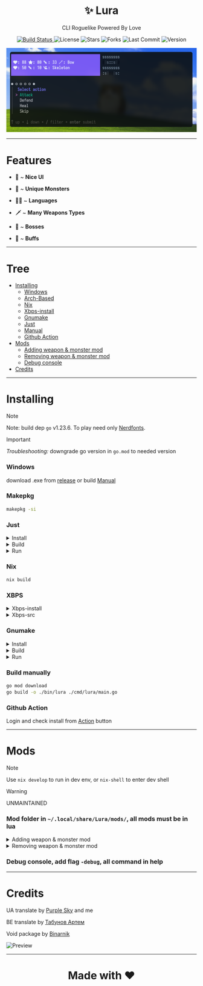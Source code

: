 <div align="center">
  <h1>✨ Lura</h1>
  <p>CLI Roguelike Powered By Love</p>
</div>

<p align="center">
  <a href="https://github.com/IwnuplyNotTyan/Lura/actions/workflows/build.yml">
    <img src="https://img.shields.io/github/actions/workflow/status/IwnuplyNotTyan/Lura/build.yml?style=flat-square" alt="Build Status"/>
  </a>
  <img src="https://img.shields.io/github/license/IwnuplyNotTyan/Lura?style=flat-square" alt="License"/>
  <img src="https://img.shields.io/github/stars/IwnuplyNotTyan/Lura?style=flat-square" alt="Stars"/>
  <img src="https://img.shields.io/github/forks/IwnuplyNotTyan/Lura?style=flat-square" alt="Forks"/>
  <img src="https://img.shields.io/github/last-commit/IwnuplyNotTyan/Lura?style=flat-square" alt="Last Commit"/>
  <img src="https://img.shields.io/github/v/release/iwnuplynottyan/lura?style=flat-square" alt="Version"/>
</p>

![Screenshot](https://github.com/IwnuplyNotTyan/Lura/blob/main/assets/screenshot.png?raw=true)

---

# Features
- 🍜 ~ **Nice UI**

- 👾 ~ **Unique Monsters**

- 🏳️‍🌈 ~ **Languages**

- 🗡️ ~ **Many Weapons Types**

- 🪷 ~ **Bosses**

- 💝 ~ **Buffs**

---

# Tree
- [Installing](https://github.com/IwnuplyNotTyan/Lura?tab=readme-ov-file#installing)
  - [Windows](https://github.com/iwnuplynottyan/lura?tab=readme-ov-file#windows)
  - [Arch-Based](https://github.com/IwnuplyNotTyan/Lura?tab=readme-ov-file#makepkg)
  - [Nix](https://github.com/iwnuplynottyan/lura?tab=readme-ov-file#nix)
  - [Xbps-install](https://github.com/IwnuplyNotTyan/Lura?tab=readme-ov-file#xbps)
  - [Gnumake](https://github.com/IwnuplyNotTyan/Lura?tab=readme-ov-file#gnumake)
  - [Just](https://github.com/IwnuplyNotTyan/Lura?tab=readme-ov-file#just)
  - [Manual](https://github.com/IwnuplyNotTyan/Lura?tab=readme-ov-file#gnumake)
  - [Github Action](https://github.com/IwnuplyNotTyan/Lura?tab=readme-ov-file#github-action)
- [Mods](https://github.com/IwnuplyNotTyan/Lura?tab=readme-ov-file#mods)
  - [Adding weapon & monster mod](https://github.com/IwnuplyNotTyan/Lura?tab=readme-ov-file#adding-weapon--monster-mod)
  - [Removing weapon & monster mod](https://github.com/IwnuplyNotTyan/Lura?tab=readme-ov-file#removing-weapon--monster-mod)
  - [Debug console](https://github.com/IwnuplyNotTyan/Lura?tab=readme-ov-file#removing-weapon--monster-mod)
- [Credits](https://github.com/IwnuplyNotTyan/Lura?tab=readme-ov-file#mods)

---

# Installing
> [!NOTE]
> Note: build dep `go` v1.23.6. To play need only [Nerdfonts](https://www.nerdfonts.com/).

> [!IMPORTANT]
> *Troubleshooting:* downgrade go version in `go.mod` to needed version

### Windows
download .exe from [release](https://github.com/IwnuplyNotTyan/Lura/releases) or build [Manual](https://github.com/IwnuplyNotTyan/Lura?tab=readme-ov-file#gnumake)

### Makepkg
```sh
makepkg -si
```

### Just
<details>
  <summary>Install</summary>

```sh
just install
```

</details>

<details>
  <summary>Build</summary>

```sh
just build
```

</details>

<details>
  <summary>Run</summary>

```sh
just run
```

</details>

### Nix

```sh
nix build
```

### XBPS
<details>
  <summary>Xbps-install</summary>
From unofficial repo

Write in `/etc/xbps.d/void-extras.conf` this:
```
repository=https://raw.githubusercontent.com/binarylinuxx/void-extras/x86_64/pkgs
```

Or manualy

Download `lura-*_1-x86_64.xbps` from releases, https://github.com/IwnuplyNotTyan/Lura/releases/latest
```sh
xbps-install -R ~/path/to/lura-0.1.0-1-x86_64.xbps
```
</details>

<details>
  <summary>Xbps-src</summary>
Install [xbps-src](https://github.com/void-linux/void-packages)

```sh
git clone https://github.com/IwnuplyNotTyan/Lura
mkdir -p ~/path/to/void-packages/srcpkgs/Lura
cp ~/Lura/template ./path/to/void-packages/srcpkgs/Lura/
cd ./path/to/void-packages/
./xbps-src pkg Lura
```

</details>

### Gnumake

<details>
  <summary>Install</summary>

```sh
sudo make install
```
Default binary path: `~/go/bin/`
</details>

<details>
  <summary>Build</summary>

```sh
make build
```
Binary path: `./bin/`

</details>

<details>
  <summary>Run</summary>

```sh
make run
```
</details>

### Build manually
```sh
go mod download
go build -o ./bin/lura ./cmd/lura/main.go
```

### Github Action
Login and check install from [Action](https://github.com/IwnuplyNotTyan/Lura/actions/workflows/build.yml) button

---

# Mods
> [!NOTE]
> Use `nix develop` to run in dev env, or `nix-shell` to enter dev shell

> [!WARNING]
> UNMAINTAINED

### Mod folder in `~/.local/share/Lura/mods/`, all mods must be in lua

<details>
  <summary>Adding weapon & monster mod</summary>

```lua
local monsterName = {
    en = "test monster",
    ua = "тестовий противник"
}

local weaponName = {
    en = "test weapon",
    ua = "тестова зброя"
}

local lang = lang or "en"

local monsterIdx = Monster.new(monsterName[lang], 200, 30)
Monster.setHP(monsterIdx, 250)

local weaponIdx = Weapon.new(weaponName[lang], 15, 20)
Weapon.setDamage(weaponIdx, 18)
```

</details>


<details>
  <summary>Removing weapon & monster mod</summary>

```lua
local monsterName = {
    en = "Dragon",
    ua = "Дракон"
}

local weaponName = {
    en = "Axe",
    ua = "Сокира"
}

local lang = lang or "en"

local weaponToRemove = weaponName[lang]
local weaponResult = Weapon.removeByName(weaponToRemove)

local monsterToRemove = monsterName[lang]
local monsterResult = Monster.removeByName(monsterToRemove)
```

</details>

### Debug console, add flag `-debug`, all command in help

---

# Credits
UA translate by [Purple Sky](https://github.com/Osian-linux) and me

BE translate by [Табунов Артем](https://t.me/perakladadkata)

Void package by [Binarnik](https://github.com/binarylinuxx/)

![Preview](https://github.com/IwnuplyNotTyan/Lura/blob/main/assets/preview.png?raw=true)

---

<div align="center">
  <h1>Made with ❤️ </h1>
</div>
